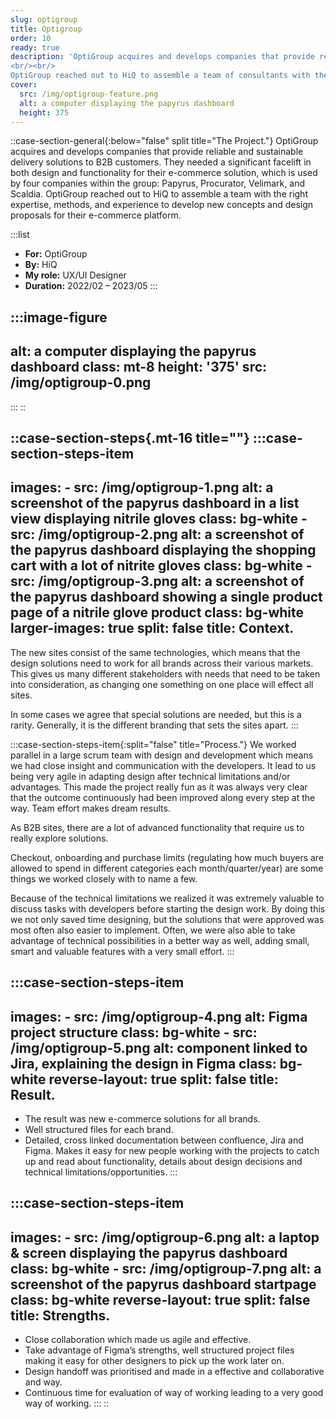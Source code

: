 ```yaml
---
slug: optigroup
title: Optigroup
order: 10
ready: true
description: 'OptiGroup acquires and develops companies that provide reliable and sustainable delivery solutions to B2B customers. They needed a significant facelift in both design and functionality for their e-commerce solution, which is used by four companies within the group: Papyrus, Procurator, Velimark, and Scaldia. 
<br/><br/>
OptiGroup reached out to HiQ to assemble a team of consultants with the right expertise, methods, and experience to develop new concepts and design proposals for their e-commerce platform.'
cover:
  src: /img/optigroup-feature.png
  alt: a computer displaying the papyrus dashboard
  height: 375
---
```


::case-section-general{:below="false" split title="The Project."}
OptiGroup acquires and develops companies that provide reliable and sustainable delivery solutions to B2B customers. They needed a significant facelift in both design and functionality for their e-commerce solution, which is used by four companies within the group: Papyrus, Procurator, Velimark, and Scaldia. OptiGroup reached out to HiQ to assemble a team with the right expertise, methods, and experience to develop new concepts and design proposals for their e-commerce platform.

  :::list
  - **For:** OptiGroup
  - **By:** HiQ
  - **My role:** UX/UI Designer
  - **Duration:** 2022/02 – 2023/05
  :::

  :::image-figure
  ---
  alt: a computer displaying the papyrus dashboard
  class: mt-8
  height: '375'
  src: /img/optigroup-0.png
  ---
  :::
::

::case-section-steps{.mt-16 title=""}
  :::case-section-steps-item
  ---
  images:
    - src: /img/optigroup-1.png
      alt: a screenshot of the papyrus dashboard in a list view displaying nitrile gloves
      class: bg-white
    - src: /img/optigroup-2.png
      alt: a screenshot of the papyrus dashboard displaying the shopping cart with a lot of nitrite gloves
      class: bg-white
    - src: /img/optigroup-3.png
      alt: a screenshot of the papyrus dashboard showing a single product page of a nitrile glove product
      class: bg-white
  larger-images: true
  split: false
  title: Context.
  ---
  The new sites consist of the same technologies, which means that the design solutions need to work for all brands across their various markets. This gives us many different stakeholders with needs that need to be taken into consideration, as changing one something on one place will effect all sites.

  In some cases we agree that special solutions are needed, but this is a rarity. Generally, it is the different branding that sets the sites apart.
  :::

  :::case-section-steps-item{:split="false" title="Process."}
  We worked parallel in a large scrum team with design and development which means we had close insight and communication with the developers. It lead to us being very agile in adapting design after technical limitations and/or advantages. This made the project really fun as it was always very clear that the outcome continuously had been improved along every step at the way. Team effort makes dream results.

  As B2B sites, there are a lot of advanced functionality that require us to really explore solutions.

  Checkout, onboarding and purchase limits (regulating how much buyers are allowed to spend in different categories each month/quarter/year) are some things we worked closely with to name a few.

  Because of the technical limitations we realized it was extremely valuable to discuss tasks with developers before starting the design work. By doing this we not only saved time designing, but the solutions that were approved was most often also easier to implement. Often, we were also able to take advantage of technical possibilities in a better way as well, adding small, smart and valuable features with a very small effort.
  :::

  :::case-section-steps-item
  ---
  images:
    - src: /img/optigroup-4.png
      alt: Figma project structure
      class: bg-white
    - src: /img/optigroup-5.png
      alt: component linked to Jira, explaining the design in Figma
      class: bg-white
  reverse-layout: true
  split: false
  title: Result.
  ---
  - The result was new e-commerce solutions for all brands.
  - Well structured files for each brand.
  - Detailed, cross linked documentation between confluence, Jira and Figma. Makes it easy for new people working with the projects to catch up and read about functionality, details about design decisions and technical limitations/opportunities.
  :::

  :::case-section-steps-item
  ---
  images:
    - src: /img/optigroup-6.png
      alt: a laptop & screen displaying the papyrus dashboard
      class: bg-white
    - src: /img/optigroup-7.png
      alt: a screenshot of the papyrus dashboard startpage
      class: bg-white
  reverse-layout: true
  split: false
  title: Strengths.
  ---
  - Close collaboration which made us agile and effective.
- Take advantage of Figma’s strengths, well structured project files making it easy for other designers to pick up the work later on.
- Design handoff was prioritised and made in a effective and collaborative and way.
- Continuous time for evaluation of way of working leading to a very good way of working.
  :::
::
